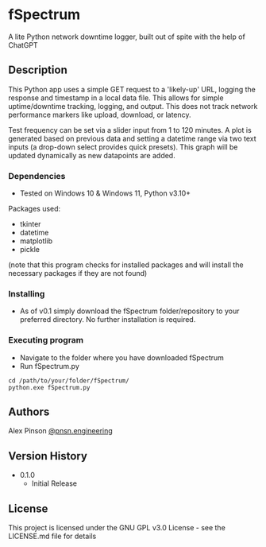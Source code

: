 # fSpectrum
A lite Python network downtime logger, built out of spite with the help of ChatGPT

## Description
This Python app uses a simple GET request to a 'likely-up' URL, logging the response and timestamp in a local data file. This allows for simple uptime/downtime tracking, logging, and output. This does not track network performance markers like upload, download, or latency.

Test frequency can be set via a slider input from 1 to 120 minutes. A plot is generated based on previous data and setting a datetime range via two text inputs (a drop-down select provides quick presets). This graph will be updated dynamically as new datapoints are added.

### Dependencies
* Tested on Windows 10 & Windows 11, Python v3.10+

Packages used:
* tkinter
* datetime
* matplotlib
* pickle

(note that this program checks for installed packages and will install the necessary packages if they are not found)

### Installing
* As of v0.1 simply download the fSpectrum folder/repository to your preferred directory. No further installation is required.

### Executing program
* Navigate to the folder where you have downloaded fSpectrum
* Run fSpectrum.py
```
cd /path/to/your/folder/fSpectrum/
python.exe fSpectrum.py
```

## Authors
Alex Pinson
[@pnsn.engineering](https://instagram.com/pnsn.engineering)

## Version History
* 0.1.0
    * Initial Release

## License
This project is licensed under the GNU GPL v3.0 License - see the LICENSE.md file for details
